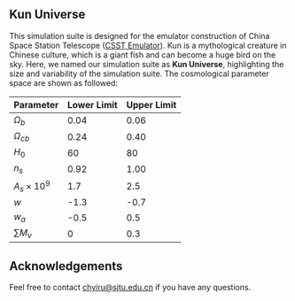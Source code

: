 ## Kun Universe

This simulation suite is designed for the emulator construction of China Space Station Telescope ([CSST Emulator](https://csst-emulator.readthedocs.io/en/latest/)).
Kun is a mythological creature in Chinese culture, which is a giant fish and can become a huge bird on the sky.
Here, we named our simulation suite as **Kun Universe**, highlighting the size and variability of the simulation suite.
The cosmological parameter space are shown as followed:

| Parameter | Lower Limit | Upper Limit |
| --------- | ----------- | ----------- |
| $\Omega_b$          | 0.04  | 0.06    |
| $\Omega_{cb}$       | 0.24  | 0.40    |
| $H_0$               | 60    | 80      |
| $n_s$               | 0.92  | 1.00    |
| $A_s\times 10^{9}$  | 1.7   | 2.5     |
| $w$                 | -1.3  | -0.7    |
| $w_a$               | -0.5  | 0.5     |
| $\sum M_{\nu}$      | 0     | 0.3     |


## Acknowledgements
Feel free to contact <chyiru@sjtu.edu.cn> if you have any questions.  
